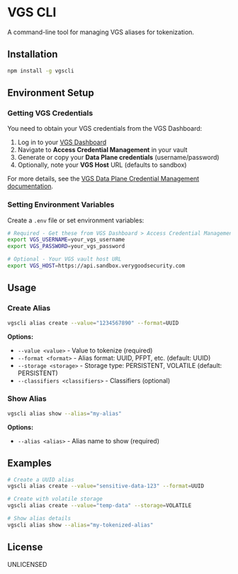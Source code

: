 # VGS CLI

A command-line tool for managing VGS aliases for tokenization.

## Installation

```bash
npm install -g vgscli
```

## Environment Setup

### Getting VGS Credentials

You need to obtain your VGS credentials from the VGS Dashboard:

1. Log in to your [VGS Dashboard](https://dashboard.verygoodsecurity.com/)
2. Navigate to **Access Credential Management** in your vault
3. Generate or copy your **Data Plane credentials** (username/password)
4. Optionally, note your **VGS Host** URL (defaults to sandbox)

For more details, see the [VGS Data Plane Credential Management documentation](https://docs.verygoodsecurity.com/vault/platform/iam#data-plane-credential-management).

### Setting Environment Variables

Create a `.env` file or set environment variables:

```bash
# Required - Get these from VGS Dashboard > Access Credential Management
export VGS_USERNAME=your_vgs_username
export VGS_PASSWORD=your_vgs_password

# Optional - Your VGS vault host URL
export VGS_HOST=https://api.sandbox.verygoodsecurity.com
```

## Usage

### Create Alias

```bash
vgscli alias create --value="1234567890" --format=UUID
```

**Options:**
- `--value <value>` - Value to tokenize (required)
- `--format <format>` - Alias format: UUID, PFPT, etc. (default: UUID)
- `--storage <storage>` - Storage type: PERSISTENT, VOLATILE (default: PERSISTENT)
- `--classifiers <classifiers>` - Classifiers (optional)

### Show Alias

```bash
vgscli alias show --alias="my-alias"
```

**Options:**
- `--alias <alias>` - Alias name to show (required)

## Examples

```bash
# Create a UUID alias
vgscli alias create --value="sensitive-data-123" --format=UUID

# Create with volatile storage
vgscli alias create --value="temp-data" --storage=VOLATILE

# Show alias details
vgscli alias show --alias="my-tokenized-alias"
```

## License

UNLICENSED
